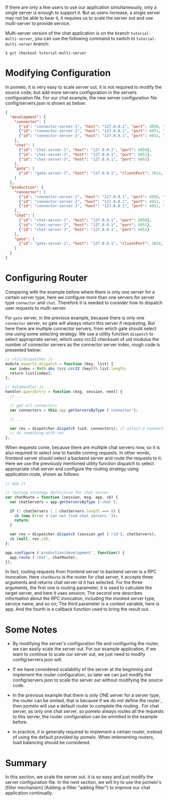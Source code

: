If there are only a few users to use our application simultaneously, only a single server is enough to support it. But as users increase, a single server may not be able to bear it, it requires us to scale the server out and use mutli-server to provide service.

Multi-server version of the chat application is on the branch `tutorial-multi-server`, you can use the following command to switch to `tutorial-multi-server` branch:

    $ git checkout tutorial-multi-server

Modifying Configuration 
======================

In pomelo, it is very easy to scale server out, it is not required to modify the source code, but add more servers configuration in the servers configuration file. For our chat example, the new server configuration file config/servers.json is shown as below:

```json
{
  "development": {
    "connector": [
      {"id": "connector-server-1", "host": "127.0.0.1", "port": 4050, "clientPort": 3050, "frontend": true},
      {"id": "connector-server-2", "host": "127.0.0.1", "port": 4051, "clientPort": 3051, "frontend": true},
      {"id": "connector-server-3", "host": "127.0.0.1", "port": 4052, "clientPort": 3052, "frontend": true}
    ],
    "chat": [
      {"id": "chat-server-1", "host": "127.0.0.1", "port": 6050},
      {"id": "chat-server-2", "host": "127.0.0.1", "port": 6051},
      {"id": "chat-server-3", "host": "127.0.0.1", "port": 6052}
    ],
    "gate": [
      {"id": "gate-server-1", "host": "127.0.0.1", "clientPort": 3014, "frontend": true}
    ]
  },
  "production": {
    "connector": [
      {"id": "connector-server-1", "host": "127.0.0.1", "port": 4050, "clientPort": 3050, "frontend": true},
      {"id": "connector-server-2", "host": "127.0.0.1", "port": 4051, "clientPort": 3051, "frontend": true},
      {"id": "connector-server-3", "host": "127.0.0.1", "port": 4052, "clientPort": 3052, "frontend": true}
    ],
    "chat": [
      {"id": "chat-server-1", "host": "127.0.0.1", "port": 6050},
      {"id": "chat-server-2", "host": "127.0.0.1", "port": 6051},
      {"id": "chat-server-3", "host": "127.0.0.1", "port": 6052}
    ],
    "gate": [
      {"id": "gate-server-1", "host": "127.0.0.1", "clientPort": 3014, "frontend": true}
    ]
  }
}

```

Configuring Router
=====================

Comparing with the example before where there is only one server for a certain server type, here we configure more than one servers for server type `connector` and `chat`. Therefore it is needed to consider how to dispatch user requests to multi-server.

For `gate` server, in the previous example, because there is only one `connector` server, so gate will always return this server if requesting. But here there are multiple connector servers, from which gate should select one using some selecting strategy. We use a utility function `dispatch` to select appropriate server, which uses crc32 checksum of uid modulus the number of connector servers as the connector server index, rough code is presented below:

```javascript
// util/dispatcher.js
module.exports.dispatch = function (key, list) {
  var index = Math.abs (crc.crc32 (key))% list.length;
  return list[index];
};

// GateHandler.js
handler.queryEntry = function (msg, session, next) {
  // ...

  // get all connectors
  var connectors = this.app.getServersByType ('connector');

  // ...

  var res = dispatcher.dispatch (uid, connectors); // select a connector from all the connectors
  // do something with res
};

```

When requests come, because there are multiple chat servers now, so it is also required to select one to handle coming requests. In other words, frontend server should select a backend server and route the requests to it. Here we use the previously mentioned utility function dispatch to select appropriate chat server and configure the routing strategy using application.route, shown as follows:

```javascript
// app.js

// routing strategy definition for chat server
var chatRoute = function (session, msg, app, cb) {
  var chatServers = app.getServersByType ('chat');

  if (! chatServers | | chatServers.length === 0) {
    cb (new Error ('can not find chat servers.'));
    return;
  }

  var res = dispatcher.dispatch (session.get ('rid'), chatServers);
  cb (null, res.id);
};

app.configure ('production|development', function() {
  app.route ('chat', chatRoute);
});

```

In fact, routing requests from frontend server to backend server is a RPC invocation. Here `chatRoute` is the router for chat server, it accepts three arguments and returns chat server id it has selected. For the three arguments, the first one is routing parameter, it is used to calculate the target server, and here it uses session; The second one describes information about the RPC invocation, including the invoked server type, service name, and so on; The third parameter is a context variable, here is app. And the fourth is a callback function used to bring the result out. 

Some Notes
============

* By modifying the server's configuration file and configuring the router, we can easily scale the server out. For our example application, if we want to continue to scale our server out, we just need to modify config/servers.json will. 

* If we have considered scalability of the server at the beginning and  implement the router configuration, so later we can just modify the config/servers.json to scale the server out without modifying the source code.

* In the previous example that there is only ONE server for a server type, the router can be omited, that is because if we do not define the router , then pomelo will use a default router to complete the routing . For chat server, as only one chat server, so pomelo always routes all the requests to this server, the router configuration can be ommited in the example before.

* In practice, it is generally required to implement a certain router, instead of using the default provided by pomelo. When imlementing routers, load balancing should be considered.

Summary
========

In this section, we scale the server out. it is so easy and just modify the server configuration file. In the next section, we will try to use the pomelo's [filter mechanism] (Adding-a-filter "adding filter") to improve our chat application continually.
